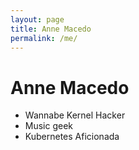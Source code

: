 ```yaml
---
layout: page
title: Anne Macedo
permalink: /me/
---
```


# Anne Macedo

- Wannabe Kernel Hacker
- Music geek
- Kubernetes Aficionada
